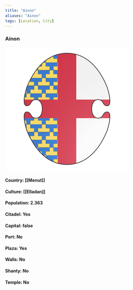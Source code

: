 ```yaml
---
title: "Ainon"
aliases: "Ainon"
tags: [Location, City]
---
```

### Ainon
![](attachment/371e18f4f889762874ab1c64628c25c0.svg)

#### Country: [[Menut]]

#### Culture: [[Elladan]]

#### Population: 2.363

#### Citadel: Yes

#### Capital: false

#### Port: No

#### Plaza: Yes

#### Walls: No

#### Shanty: No

#### Temple: No

